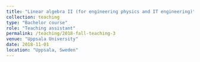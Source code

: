 ```yaml
---
title: "Linear algebra II (for engineering physics and IT engineering)"
collection: teaching
type: "Bachelor course"
role: "Teaching assistant"
permalink: /teaching/2018-fall-teaching-3
venue: "Uppsala University"
date: 2018-11-01
location: "Uppsala, Sweden"
---
```

